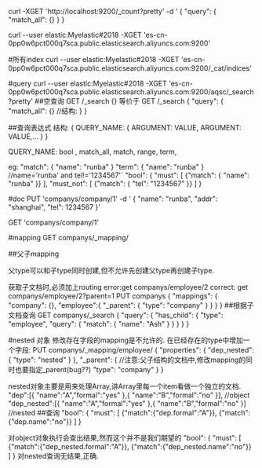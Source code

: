 curl -XGET 'http://localhost:9200/_count?pretty' -d '
{
    "query": {
        "match_all": {}
    }
}

curl --user elastic:Myelastic#2018 -XGET 'es-cn-0pp0w6pct000q7sca.public.elasticsearch.aliyuncs.com:9200'

#所有index
curl --user elastic:Myelastic#2018 -XGET 'es-cn-0pp0w6pct000q7sca.public.elasticsearch.aliyuncs.com:9200/_cat/indices'

#query
curl --user elastic:Myelastic#2018 -XGET 'es-cn-0pp0w6pct000q7sca.public.elasticsearch.aliyuncs.com:9200/aqsc/_search?pretty'
##空查询
    GET /_search
    {}
等价于
    GET /_search
    {
        "query": {
            "match_all": {} //结构:
        }
    }

##查询表达式
结构:
{
    QUERY_NAME: {
        ARGUMENT: VALUE,
        ARGUMENT: VALUE,...
    }
}

QUERY_NAME: bool , match_all, match, range, term, 


eg:
    "match": {
      "name": "runba"
    }
    "term": {
      "name": "runba"
    }
    //name='runba' and tel!='1234567'`
    "bool": {
      "must": [
        {"match": {
          "name": "runba"
        }}
      ],
      "must_not": [
        {"match": {
          "tel": "1234567"
        }}
      ]
    }




#doc
PUT 'companys/company/1' -d '
 {
     "name": "runba",
     "addr": "shanghai",
     "tel": 1234567
 }'

GET 'companys/company/1' 

#mapping
GET companys/_mapping/

##父子mapping

父type可以和子type同时创建,但不允许先创建父type再创建子type.

 获取子文档时,必须加上routing
error:get companys/employee/2
correct: get companys/employee/2?parent=1
PUT companys
{
  "mappings": {
    "company": {},
    "employee":{
      "_parent": {
        "type": "company"
      }
    }
  }
}
##根据子文档查询
GET companys/_search
{
  "query": {
    "has_child": {
      "type": "employee",
      "query": {
        "match": {
          "name": "Ash"
        }
      }
    }
  }
}


#nested 对象
修改存在字段的mapping是不允许的.
在已经存在的type中增加一个字段:
PUT companys/_mapping/employee/
{
  "properties": {
    "dep_nested":{
      "type": "nested"
    }
  },
    "_parent": {    //注意:父子结构的文档中,修改mapping的同时也要指定_parent(bug??)
    "type": "company"
  }
}

nested对象主要是用来处理Array,讲Array里每一个item看做一个独立的文档.
  "dep":[{
    "name":"A","formal":"yes"
  },{
    "name":"B","formal":"no"
  }],  //object
    "dep_nested":[{
    "name":"A","formal":"yes"
  },{
    "name":"B","formal":"no"
  }]  //nested
##查询
    "bool": {
      "must": [
        {"match":{"dep.formal":"A"}},
        {"match":{"dep.name":"no"}}
      ]
    }

对object对象执行会查出结果,然而这个并不是我们期望的
    "bool": {
      "must": [
        {"match":{"dep_nested.formal":"A"}},
        {"match":{"dep_nested.name":"no"}}
      ]
    }
对nested查询无结果,正确.











